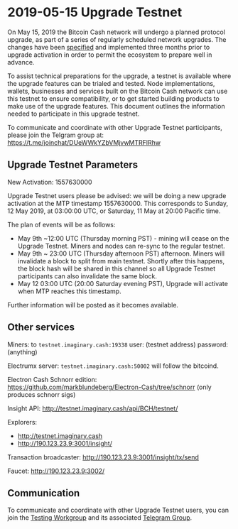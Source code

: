 2019-05-15 Upgrade Testnet
==========================

On May 15, 2019 the Bitcoin Cash network will undergo a planned protocol upgrade, as part of a series of regularly scheduled network upgrades. The changes have been [specified](https://github.com/bitcoincashorg/bitcoincash.org/blob/master/spec/2019-05-15-upgrade.md) and implemented three months prior to upgrade activation in order to permit the ecosystem to prepare well in advance.

To assist technical preparations for the upgrade, a testnet is available where the upgrade features can be trialed and tested. Node implementations, wallets, businesses and services built on the Bitcoin Cash network can use this testnet to ensure compatibility, or to get started building products to make use of the upgrade features. This document outlines the information needed to participate in this upgrade testnet.

To communicate and coordinate with other Upgrade Testnet participants, please join the Telgram group at: https://t.me/joinchat/DUeWWkYZbVMjvwMTRFlRhw

## Upgrade Testnet Parameters

New Activation: 1557630000

Upgrade Testnet users please be advised: we will be doing a new upgrade activation at the MTP timestamp 1557630000. This corresponds to Sunday, 12 May 2019, at 03:00:00 UTC, or Saturday, 11 May at 20:00 Pacific time.

The plan of events will be as follows:

* May 9th ~12:00 UTC (Thursday morning PST) - mining will cease on the Upgrade Testnet. Miners and nodes can re-sync to the regular testnet.
* May 9th ~ 23:00 UTC (Thursday afternoon PST) afternoon. Miners will invalidate a block to split from main testnet. Shortly after this happens, the block hash will be shared in this channel so all Upgrade Testnet participants can also invalidate the same block.
* May 12 03:00 UTC (20:00 Saturday evening PST), Upgrade will activate when MTP reaches this timestamp.

Further information will be posted as it becomes available.

## Other services

Miners: to `testnet.imaginary.cash:19338`
user: (testnet address) password:(anything)

Electrumx server: `testnet.imaginary.cash:50002` will follow the bitcoind.

Electron Cash Schnorr edition: https://github.com/markblundeberg/Electron-Cash/tree/schnorr
(only produces schnorr sigs)

Insight API: http://testnet.imaginary.cash/api/BCH/testnet/ 

Explorers: 
 - http://testnet.imaginary.cash
 - http://190.123.23.9:3001/insight/
 
Transaction broadcaster: http://190.123.23.9:3001/insight/tx/send

Faucet: http://190.123.23.9:3002/

## Communication

To communicate and coordinate with other Upgrade Testnet users, you can join the [Testing Workgroup](workgroup.md) and its associated [Telegram Group](https://t.me/joinchat/DUeWWkYZbVMjvwMTRFlRhw).
